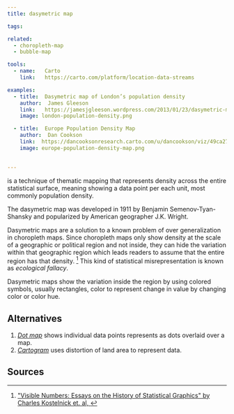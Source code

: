 ```yaml
---
title: dasymetric map

tags:

related:
  - choropleth-map
  - bubble-map

tools:
  - name:   Carto
    link:   https://carto.com/platform/location-data-streams

examples:
  - title:  Dasymetric map of London’s population density
    author:  James Gleeson
    link:   https://jamesjgleeson.wordpress.com/2013/01/23/dasymetric-map-of-londons-population-density-2011/
    image: london-population-density.png

  - title:  Europe Population Density Map
    author:  Dan Cookson
    link:  https://dancooksonresearch.carto.com/u/dancookson/viz/49ca276c-adf9-454a-8f64-0ccf0e46eed0/embed_map
    image: europe-population-density-map.png
    

---
```


is a technique of thematic mapping that represents density across the entire statistical surface, meaning showing a data point per each unit, most commonly population density.

<!--more-->

The dasymetric map was developed in 1911 by Benjamin Semenov-Tyan-Shansky and popularized by American geographer J.K. Wright.

Dasymetric maps are a solution to a known problem of over generalization in choropleth maps. Since choropleth maps only show density at the scale of a geographic or political region and not inside, they can hide the variation within that geographic region which leads readers to assume that the entire region has that density. [^kostelnick] This kind of statistical misrepresentation is known as *ecological fallacy*.

Dasymetric maps show the variation inside the region by using colored symbols, usually rectangles, color to represent change in value by changing color or color hue.

## Alternatives

1. [*Dot map*](/dot-map) shows individual data points represents as dots overlaid over a map.
2. [*Cartogram*](/cartogram) uses distortion of land area to represent data.

## Sources

[^kostelnick]: ["Visible Numbers: Essays on the History of Statistical Graphics" by Charles Kostelnick et. al,  ](https://books.google.fr/books?id=gCMxDwAAQBAJ&pg=PT140&dq=dasymetric+map&hl=en&sa=X&ved=0ahUKEwiUvIjCodLhAhUEKBoKHWbGAtIQ6AEIMjAC#v=onepage&q=dasymetric%20map&f=false)

